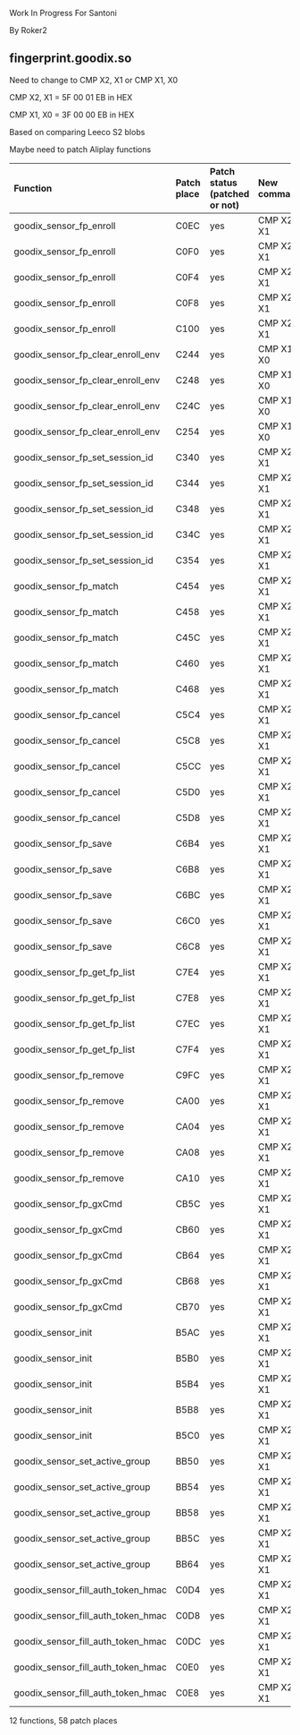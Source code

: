Work In Progress For Santoni


By Roker2

## fingerprint.goodix.so

Need to change to CMP X2, X1 or CMP X1, X0

CMP X2, X1 = 5F 00 01 EB in HEX

CMP X1, X0 = 3F 00 00 EB in HEX

Based on comparing Leeco S2 blobs

Maybe need to patch Aliplay functions

| Function                           | Patch place | Patch status (patched or not) | New command |
| :--------------------------------- | :---------- | :---------------------------- | :---------- |
| goodix_sensor_fp_enroll            | C0EC        | yes                           | CMP X2, X1  |
| goodix_sensor_fp_enroll            | C0F0        | yes                           | CMP X2, X1  |
| goodix_sensor_fp_enroll            | C0F4        | yes                           | CMP X2, X1  |
| goodix_sensor_fp_enroll            | C0F8        | yes                           | CMP X2, X1  |
| goodix_sensor_fp_enroll            | C100        | yes                           | CMP X2, X1  |
| goodix_sensor_fp_clear_enroll_env  | C244        | yes                           | CMP X1, X0  |
| goodix_sensor_fp_clear_enroll_env  | C248        | yes                           | CMP X1, X0  |
| goodix_sensor_fp_clear_enroll_env  | C24C        | yes                           | CMP X1, X0  |
| goodix_sensor_fp_clear_enroll_env  | C254        | yes                           | CMP X1, X0  |
| goodix_sensor_fp_set_session_id    | C340        | yes                           | CMP X2, X1  |
| goodix_sensor_fp_set_session_id    | C344        | yes                           | CMP X2, X1  |
| goodix_sensor_fp_set_session_id    | C348        | yes                           | CMP X2, X1  |
| goodix_sensor_fp_set_session_id    | C34C        | yes                           | CMP X2, X1  |
| goodix_sensor_fp_set_session_id    | C354        | yes                           | CMP X2, X1  |
| goodix_sensor_fp_match             | C454        | yes                           | CMP X2, X1  |
| goodix_sensor_fp_match             | C458        | yes                           | CMP X2, X1  |
| goodix_sensor_fp_match             | C45C        | yes                           | CMP X2, X1  |
| goodix_sensor_fp_match             | C460        | yes                           | CMP X2, X1  |
| goodix_sensor_fp_match             | C468        | yes                           | CMP X2, X1  |
| goodix_sensor_fp_cancel            | C5C4        | yes                           | CMP X2, X1  |
| goodix_sensor_fp_cancel            | C5C8        | yes                           | CMP X2, X1  |
| goodix_sensor_fp_cancel            | C5CC        | yes                           | CMP X2, X1  |
| goodix_sensor_fp_cancel            | C5D0        | yes                           | CMP X2, X1  |
| goodix_sensor_fp_cancel            | C5D8        | yes                           | CMP X2, X1  |
| goodix_sensor_fp_save              | C6B4        | yes                           | CMP X2, X1  |
| goodix_sensor_fp_save              | C6B8        | yes                           | CMP X2, X1  |
| goodix_sensor_fp_save              | C6BC        | yes                           | CMP X2, X1  |
| goodix_sensor_fp_save              | C6C0        | yes                           | CMP X2, X1  |
| goodix_sensor_fp_save              | C6C8        | yes                           | CMP X2, X1  |
| goodix_sensor_fp_get_fp_list       | C7E4        | yes                           | CMP X2, X1  |
| goodix_sensor_fp_get_fp_list       | C7E8        | yes                           | CMP X2, X1  |
| goodix_sensor_fp_get_fp_list       | C7EC        | yes                           | CMP X2, X1  |
| goodix_sensor_fp_get_fp_list       | C7F4        | yes                           | CMP X2, X1  |
| goodix_sensor_fp_remove            | C9FC        | yes                           | CMP X2, X1  |
| goodix_sensor_fp_remove            | CA00        | yes                           | CMP X2, X1  |
| goodix_sensor_fp_remove            | CA04        | yes                           | CMP X2, X1  |
| goodix_sensor_fp_remove            | CA08        | yes                           | CMP X2, X1  |
| goodix_sensor_fp_remove            | CA10        | yes                           | CMP X2, X1  |
| goodix_sensor_fp_gxCmd             | CB5C        | yes                           | CMP X2, X1  |
| goodix_sensor_fp_gxCmd             | CB60        | yes                           | CMP X2, X1  |
| goodix_sensor_fp_gxCmd             | CB64        | yes                           | CMP X2, X1  |
| goodix_sensor_fp_gxCmd             | CB68        | yes                           | CMP X2, X1  |
| goodix_sensor_fp_gxCmd             | CB70        | yes                           | CMP X2, X1  |
| goodix_sensor_init                 | B5AC        | yes                           | CMP X2, X1  |
| goodix_sensor_init                 | B5B0        | yes                           | CMP X2, X1  |
| goodix_sensor_init                 | B5B4        | yes                           | CMP X2, X1  |
| goodix_sensor_init                 | B5B8        | yes                           | CMP X2, X1  |
| goodix_sensor_init                 | B5C0        | yes                           | CMP X2, X1  |
| goodix_sensor_set_active_group     | BB50        | yes                           | CMP X2, X1  |
| goodix_sensor_set_active_group     | BB54        | yes                           | CMP X2, X1  |
| goodix_sensor_set_active_group     | BB58        | yes                           | CMP X2, X1  |
| goodix_sensor_set_active_group     | BB5C        | yes                           | CMP X2, X1  |
| goodix_sensor_set_active_group     | BB64        | yes                           | CMP X2, X1  |
| goodix_sensor_fill_auth_token_hmac | C0D4        | yes                           | CMP X2, X1  |
| goodix_sensor_fill_auth_token_hmac | C0D8        | yes                           | CMP X2, X1  |
| goodix_sensor_fill_auth_token_hmac | C0DC        | yes                           | CMP X2, X1  |
| goodix_sensor_fill_auth_token_hmac | C0E0        | yes                           | CMP X2, X1  |
| goodix_sensor_fill_auth_token_hmac | C0E8        | yes                           | CMP X2, X1  |

12 functions, 58 patch places
